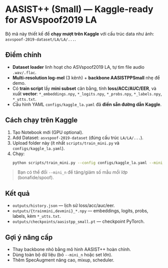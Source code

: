 
# AASIST++ (Small) — Kaggle-ready for ASVspoof2019 LA

Bộ mã này thiết kế để **chạy mượt trên Kaggle** với cấu trúc data như ảnh:
`asvspoof-2019-dataset/LA/LA/...`.

## Điểm chính
- **Dataset loader** linh hoạt cho ASVspoof2019 LA, tự tìm file audio `.wav/.flac`.
- **Multi-resolution log-mel** (3 kênh) + **backbone AASISTPPSmall** nhẹ để demo.
- Có **train script** lấy **mini subset** cân bằng, tính **loss/ACC/AUC/EER**, và xuất **vector**:
  `*_embeddings.npy`, `*_logits.npy`, `*_probs.npy`, `*_labels.npy`, `*_utts.txt`.
- Cấu hình YAML `configs/kaggle_la.yaml` đã **điền sẵn đường dẫn Kaggle**.

## Cách chạy trên Kaggle
1. Tạo Notebook mới (GPU optional).
2. Add Dataset: `asvspoof-2019-dataset` (đúng cấu trúc `LA/LA/...`).
3. Upload folder này (ít nhất `scripts/train_mini.py` và `configs/kaggle_la.yaml`).
4. Chạy:
   ```bash
   python scripts/train_mini.py --config configs/kaggle_la.yaml --mini_n 80 --epochs 3
   ```

> Bạn có thể đổi `--mini_n` để tăng/giảm số mẫu *mỗi lớp* (bonafide/spoof).

## Kết quả
- `outputs/history.json` — lịch sử loss/acc/auc/eer.
- `outputs/{trainmini,devmini}_*.npy` — embeddings, logits, probs, labels, kèm `*_utts.txt`.
- `outputs/checkpoints/aasistpp_small.pt` — checkpoint PyTorch.

## Gợi ý nâng cấp
- Thay backbone nhỏ bằng mô hình AASIST++ hoàn chỉnh.
- Dùng toàn bộ dữ liệu (bỏ `--mini_n` hoặc set lớn).
- Thêm SpecAugment nâng cao, mixup, scheduler.

